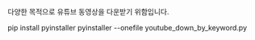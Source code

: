다양한 목적으로 유튜브 동영상을 다운받기 위함입니다.

pip install pyinstaller
pyinstaller --onefile youtube_down_by_keyword.py
